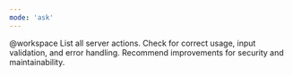 ```yaml
---
mode: 'ask'
---
```

@workspace List all server actions. Check for correct usage, input validation, and error handling. Recommend improvements for security and maintainability.